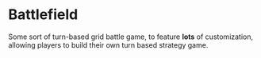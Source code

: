 # Battlefield

Some sort of turn-based grid battle game, to feature **lots** of customization,
allowing players to build their own turn based strategy game.
